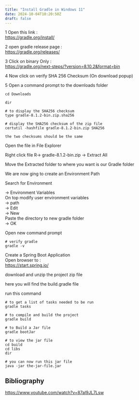 ```yaml
---
title: "Install Gradle in Windows 11"
date: 2024-10-04T10:20:50Z
draft: false
---
```


1 Open this link : \
https://gradle.org/install/

2 open gradle release page : \
https://gradle.org/releases/

3 Click on binary Only : \
https://gradle.org/next-steps/?version=8.10.2&format=bin

4 Now click on verify SHA 256 Checksum (On download popup)

5 Open a command prompt to the downloads folder
```
cd Downloads

dir

# to display the SHA256 checksum
type gradle-8.1.2-bin.zip.sha256

# display the SHA256 checksum of the zip file
certutil -hashfile gradle-8.1.2-bin.zip SHA256

the two checksums should be the same
```
 Open the file in File Explorer

Right click file
 R-> gradle-8.1.2-bin.zip
    -> Extract All

Move the Extracted folder to where you want is our Gradle folder

We are now ging to create an Environment Path

Search for Environment

-> Environment Variables \
On top modify user environment variables \
-> path \
-> Edit \
-> New \
Paste the directory to new gradle folder \
-> OK

Open new command prompt
```
# verify gradle
gradle -v
```

Create a Spring Boot Application \
Open browser to : \
https://start.spring.io/

download and unzip the project zip file

here you will find the build.gradle file

run this command
```
# to get a list of tasks needed to be run
gradle tasks

# to compile and build the project
gradle build

# to Build a Jar file 
gradle bootJar

# to view the jar file
cd build
cd libs
dir

# you can now run this jar file
java -jar the-jar-file.jar
```


## Bibliography
https://www.youtube.com/watch?v=87aI9JL7Lsw


